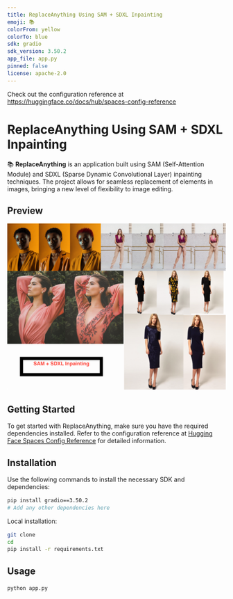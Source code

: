 ```yaml
---
title: ReplaceAnything Using SAM + SDXL Inpainting
emoji: 📚
colorFrom: yellow
colorTo: blue
sdk: gradio
sdk_version: 3.50.2
app_file: app.py
pinned: false
license: apache-2.0
---
```


Check out the configuration reference at https://huggingface.co/docs/hub/spaces-config-reference

# ReplaceAnything Using SAM + SDXL Inpainting

📚 **ReplaceAnything** is an application built using SAM (Self-Attention Module) and SDXL (Sparse Dynamic Convolutional Layer) inpainting techniques. The project allows for seamless replacement of elements in images, bringing a new level of flexibility to image editing.

## Preview

![ReplaceAnything Using SAM SDXL Inpainting App](imgs/model-in-gold-fashion.png)

## Getting Started

To get started with ReplaceAnything, make sure you have the required dependencies installed. Refer to the configuration reference at [Hugging Face Spaces Config Reference](https://huggingface.co/docs/hub/spaces-config-reference) for detailed information.

## Installation

Use the following commands to install the necessary SDK and dependencies:

```bash
pip install gradio==3.50.2
# Add any other dependencies here
```
Local installation:

```bash
git clone
cd
pip install -r requirements.txt
```

## Usage

```python app.py```



